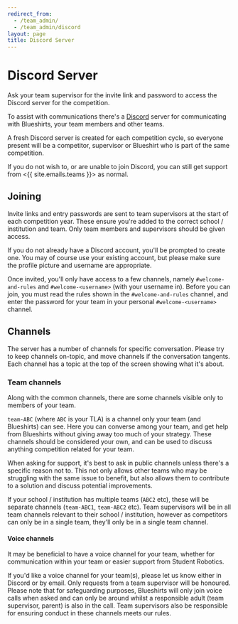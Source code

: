 ```yaml
---
redirect_from:
  - /team_admin/
  - /team_admin/discord
layout: page
title: Discord Server
---
```


# Discord Server

<div class="info">
  Ask your team supervisor for the invite link and password to access the Discord server for the competition.
</div>

To assist with communications there's a [Discord](https://discord.com/) server for communicating with Blueshirts, your team members and other teams.

A fresh Discord server is created for each competition cycle, so everyone present will be a competitor, supervisor or Blueshirt who is part of the same competition.

If you do not wish to, or are unable to join Discord, you can still get support from <{{ site.emails.teams }}> as normal.

## Joining

Invite links and entry passwords are sent to team supervisors at the start of each competition year.
These ensure you're added to the correct school / institution and team.
Only team members and supervisors should be given access.

If you do not already have a Discord account, you'll be prompted to create one.
You may of course use your existing account, but please make sure the profile picture and username are appropriate.

Once invited, you'll only have access to a few channels, namely `#welcome-and-rules` and `#welcome-<username>` (with your username in). Before you can join, you must read the rules shown in the `#welcome-and-rules` channel, and enter the password for your team in your personal `#welcome-<username>` channel.

## Channels

The server has a number of channels for specific conversation. Please try to keep channels on-topic, and move channels if the conversation tangents. Each channel has a topic at the top of the screen showing what it's about.

### Team channels

Along with the common channels, there are some channels visible only to members of your team.

`team-ABC` (where `ABC` is your TLA) is a channel only your team (and Blueshirts) can see. Here you can converse among your team, and get help from Blueshirts without giving away too much of your strategy. These channels should be considered your own, and can be used to discuss anything competition related for your team.

When asking for support, it's best to ask in public channels unless there's a specific reason not to. This not only allows other teams who may be struggling with the same issue to benefit, but also allows them to contribute to a solution and discuss potential improvements.

If your school / institution has multiple teams (`ABC2` etc), these will be separate channels (`team-ABC1`, `team-ABC2` etc). Team supervisors will be in all team channels relevant to their school / institution, however as competitors can only be in a single team, they'll only be in a single team channel.

#### Voice channels

It may be beneficial to have a voice channel for your team, whether for communication within your team or easier support from Student Robotics.

If you'd like a voice channel for your team(s), please let us know either in Discord or by email. Only requests from a team supervisor will be honoured. Please note that for safeguarding purposes, Blueshirts will only join voice calls when asked and can only be around whilst a responsible adult (team supervisor, parent) is also in the call. Team supervisors also be responsible for ensuring conduct in these channels meets our rules.
